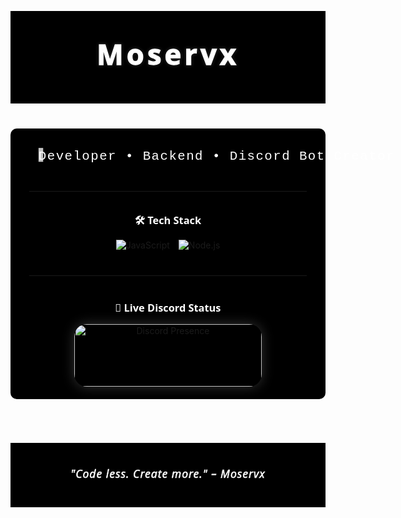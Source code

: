 <p align="center" style="background:#000; padding: 30px 0;">
  <svg width="100%" height="140" viewBox="0 0 800 140" xmlns="http://www.w3.org/2000/svg" style="background:#000;">
    <defs>
      <filter id="shadow" x="-30%" y="-30%" width="160%" height="160%">
        <feDropShadow dx="0" dy="0" stdDeviation="4" flood-color="white" flood-opacity="0.35"/>
      </filter>
    </defs>
    <text
      x="50%" y="50%" dominant-baseline="middle" text-anchor="middle"
      font-family="'Segoe UI', Tahoma, Geneva, Verdana, sans-serif"
      font-weight="900"
      font-size="72"
      fill="none"
      stroke="#fff"
      stroke-width="2"
      filter="url(#shadow)"
      style="letter-spacing: 8px;"
    >
      Moservx
    </text>
    <text
      x="50%" y="50%" dominant-baseline="middle" text-anchor="middle"
      font-family="'Segoe UI', Tahoma, Geneva, Verdana, sans-serif"
      font-weight="900"
      font-size="72"
      fill="#fff"
      style="letter-spacing: 8px;"
    >
      Moservx
    </text>
  </svg>
</p>

<div align="center" style="background:#000; padding: 20px 30px; border-radius: 10px; max-width: 600px; margin: 40px auto; box-shadow: 0 0 15px rgba(255,255,255,0.1);">
  <svg width="100%" height="60" viewBox="0 0 600 60" xmlns="http://www.w3.org/2000/svg" style="overflow: visible;">
    <rect width="600" height="60" fill="#000" rx="10" ry="10"/>
    <text
      id="typing-text"
      x="20"
      y="40"
      font-family="'Courier New', Courier, monospace"
      font-size="28"
      fill="#fff"
      style="letter-spacing: 2px;"
    >
      Developer • Backend • Discord Bot Creator
    </text>
    <rect x="20" y="15" width="10" height="30" fill="#fff" opacity="1">
      <animate attributeName="opacity" values="1;0;1" dur="1.2s" repeatCount="indefinite"/>
    </rect>
  </svg>

  <hr style="border-color: #444; margin: 35px 0;" />

  <h3 style="color: #fff; font-family: 'Segoe UI', Tahoma, Geneva, Verdana, sans-serif; font-weight: 600; margin-bottom: 15px;">
    🛠️ Tech Stack
  </h3>

  <span>
    <img src="https://img.shields.io/badge/JavaScript-black?style=for-the-badge&logo=javascript&logoColor=white" alt="JavaScript" style="margin-right: 10px;"/>
    <img src="https://img.shields.io/badge/Node.js-black?style=for-the-badge&logo=node.js&logoColor=white" alt="Node.js" />
  </span>

  <hr style="border-color: #444; margin: 40px 0;" />

  <h3 style="color: #fff; font-family: 'Segoe UI', Tahoma, Geneva, Verdana, sans-serif; font-weight: 600; margin-bottom: 15px;">
    📡 Live Discord Status
  </h3>

  <a href="https://discord.com/users/1312240218023264310" target="_blank" rel="noopener noreferrer" style="display: inline-block; border-radius: 20px; overflow: hidden; box-shadow: 0 0 20px rgba(255,255,255,0.2);">
    <img
      src="https://lanyard.cnrad.dev/api/1312240218023264310?bg=000000&borderRadius=15px"
      alt="Discord Presence"
      style="border-radius: 15px; display: block;"
      width="300"
      height="100"
      loading="lazy"
    />
  </a>
</div>

<p align="center" style="margin-top: 70px; background:#000; padding: 20px 0;">
  <svg width="100%" height="100" viewBox="0 0 800 100" xmlns="http://www.w3.org/2000/svg" style="background:#000;">
    <text
      x="50%" y="50%"
      dominant-baseline="middle" text-anchor="middle"
      font-family="'Segoe UI', Tahoma, Geneva, Verdana, sans-serif"
      font-size="28"
      fill="none"
      stroke="#fff"
      stroke-width="0.9"
      font-style="italic"
      letter-spacing="1.5px"
    >
      "Code less. Create more." – Moservx
    </text>
    <text
      x="50%" y="50%"
      dominant-baseline="middle" text-anchor="middle"
      font-family="'Segoe UI', Tahoma, Geneva, Verdana, sans-serif"
      font-size="28"
      fill="#fff"
      font-style="italic"
      letter-spacing="1.5px"
    >
      "Code less. Create more." – Moservx
    </text>
  </svg>
</p>
